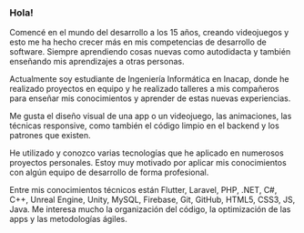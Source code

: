 ### Hola!

Comencé en el mundo del desarrollo a los 15 años, creando videojuegos y esto me ha hecho crecer más en mis competencias de desarrollo de software. Siempre aprendiendo cosas nuevas como autodidacta y también enseñando mis aprendizajes a otras personas.

Actualmente soy estudiante de Ingeniería Informática en Inacap, donde he realizado proyectos en equipo y he realizado talleres a mis compañeros para enseñar mis conocimientos y aprender de estas nuevas experiencias.

Me gusta el diseño visual de una app o un videojuego, las animaciones, las técnicas responsive, como también el código limpio en el backend y los patrones que existen. 

He utilizado y conozco varias tecnologías que he aplicado en numerosos proyectos personales. Estoy muy motivado por aplicar mis conocimientos con algún equipo de desarrollo de forma profesional.

Entre mis conocimientos técnicos están Flutter, Laravel, PHP, .NET, C#, C++, Unreal Engine, Unity, MySQL, Firebase, Git, GitHub, HTML5, CSS3, JS, Java. Me interesa mucho la organización del código, la optimización de las apps y las metodologías ágiles.

<!--
**IQuinteros/iquinteros** is a ✨ _special_ ✨ repository because its `README.md` (this file) appears on your GitHub profile.

Here are some ideas to get you started:

- 🔭 I’m currently working on ...
- 🌱 I’m currently learning ...
- 👯 I’m looking to collaborate on ...
- 🤔 I’m looking for help with ...
- 💬 Ask me about ...
- 📫 How to reach me: ...
- 😄 Pronouns: ...
- ⚡ Fun fact: ...
-->
